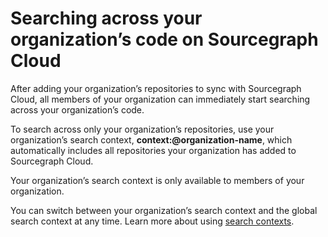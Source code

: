 # Searching across your organization’s code on Sourcegraph Cloud

After adding your organization’s repositories to sync with Sourcegraph Cloud, all members of your organization can immediately start searching across your organization’s code.

To search across only your organization’s repositories, use your organization’s search context, **context:@organization-name**, which automatically includes all repositories your organization has added to Sourcegraph Cloud.

Your organization’s search context is only available to members of your organization.

You can switch between your organization’s search context and the global search context at any time. Learn more about using [search contexts](../../code_search/how-to/searching_with_search_contexts.md).
